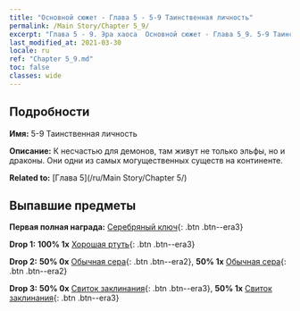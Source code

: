 ```yaml
---
title: "Основной сюжет - Глава 5 - 5-9 Таинственная личность"
permalink: /Main Story/Chapter 5_9/
excerpt: "Глава 5 - 9. Эра хаоса  Основной сюжет - Глава 5_9. 5-9 Таинственная личность"
last_modified_at: 2021-03-30
locale: ru
ref: "Chapter 5_9.md"
toc: false
classes: wide
---
```


## Подробности

 **Имя:** 5-9 Таинственная личность

 **Описание:** К несчастью для демонов, там живут не только эльфы, но и драконы. Они одни из самых могущественных существ на континенте.

 **Related to:** [Глава 5](/ru/Main Story/Chapter 5/)

## Выпавшие предметы

 **Первая полная награда:** [Серебряный ключ](/ru/Items/con_693/){: .btn .btn--era3}

 **Drop 1:** **100% 1x** [Хорошая ртуть](/ru/Items/mat_14/){: .btn .btn--era3}

 **Drop 2:** **50% 0x** [Обычная сера](/ru/Items/mat_9/){: .btn .btn--era2}, **50% 1x** [Обычная сера](/ru/Items/mat_9/){: .btn .btn--era2}

 **Drop 3:** **50% 0x** [Свиток заклинания](/ru/Items/con_694/){: .btn .btn--era3}, **50% 1x** [Свиток заклинания](/ru/Items/con_694/){: .btn .btn--era3}


